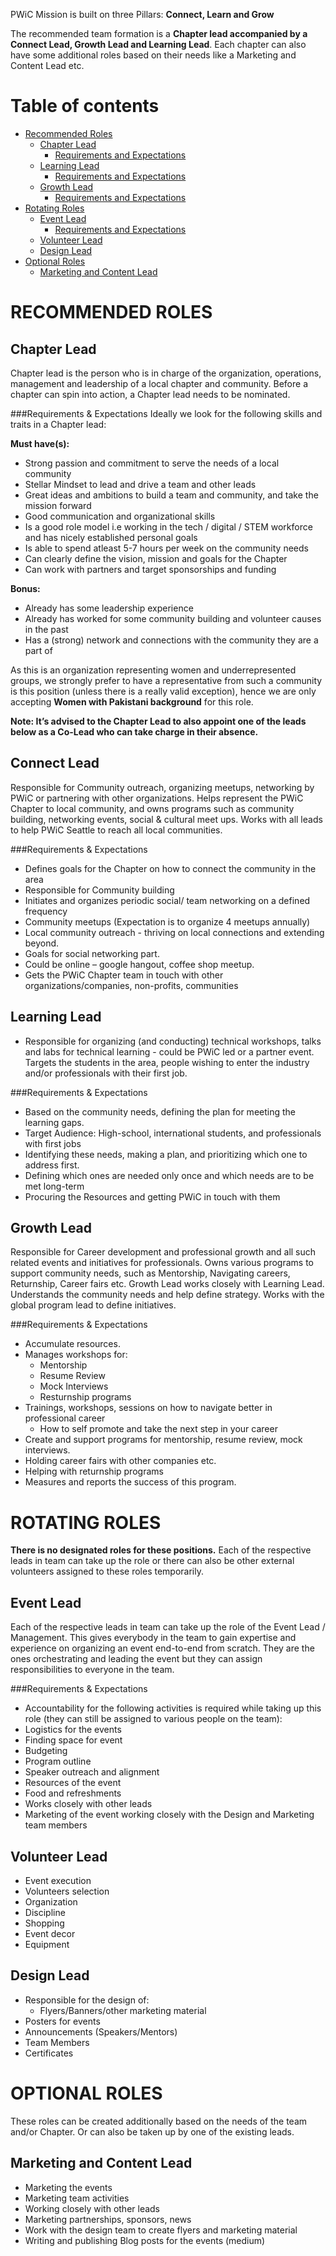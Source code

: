 PWiC Mission is built on three Pillars: **Connect, Learn and Grow** 
 
The recommended team formation is a **Chapter lead accompanied by a Connect Lead, Growth Lead and Learning Lead**. 
Each chapter can also have some additional roles based on their needs like a Marketing and Content Lead etc.


Table of contents
=================

<!--ts-->
   * [Recommended Roles](#recommended-roles)
      * [Chapter Lead](#chapter-lead)
        * [Requirements and Expectations](#requirements-and-expectations)
      * [Learning Lead](#learning-lead)
        * [Requirements and Expectations](#requirements-and-expectations)
      * [Growth Lead](#Growth-lead)
        * [Requirements and Expectations](#requirements-and-expectations)
   * [Rotating Roles](#rotating-roles)
      * [Event Lead](#event-lead)
        * [Requirements and Expectations](#requirements-and-expectations)
      * [Volunteer Lead](#volunteer-lead)
      * [Design Lead](#design-lead)
   * [Optional Roles](#optional-roles)
      * [Marketing and Content Lead](#merketing-and-content-lead)
<!--te-->

RECOMMENDED ROLES
=================

Chapter Lead
------------
Chapter lead is the person who is in charge of the organization, operations, management and leadership of a local chapter and community. Before a chapter can spin into action, a Chapter lead needs to be nominated. 

###Requirements & Expectations
Ideally we look for the following skills and traits in a Chapter lead:

**Must have(s):**
* Strong passion and commitment to serve the needs of a local community 
* Stellar Mindset to lead and drive a team and other leads
* Great ideas and ambitions to build a team and community, and take the mission forward
* Good communication and organizational skills 
* Is a good role model i.e working in the tech / digital / STEM workforce and has nicely established personal goals
* Is able to spend atleast 5-7 hours per week on the community needs
* Can clearly define the vision, mission and goals for the Chapter
* Can work with partners and target sponsorships and funding

**Bonus:**
* Already has some leadership experience
* Already has worked for some community building and volunteer causes in the past
* Has a (strong) network and connections with the community they are a part of 

As this is an organization representing women and underrepresented groups, we strongly prefer to have a representative from such a community is this position (unless there is a really valid exception), hence we are only accepting **Women with Pakistani background** for this role.

__Note: It’s advised to the Chapter Lead to also appoint one of the leads below as a Co-Lead who can take charge in their absence.__

Connect Lead
------------
Responsible for Community outreach, organizing meetups, networking by PWiC or partnering with other organizations. Helps represent the PWiC Chapter to local community, and owns programs such as community building, networking events, social & cultural meet ups. Works with all leads to help PWiC Seattle to reach all local communities. 

###Requirements & Expectations
* Defines goals for the Chapter on how to connect the community in the area
* Responsible for Community building
* Initiates and organizes periodic social/ team networking on a defined frequency
* Community meetups (Expectation is to organize 4 meetups annually)
* Local community outreach - thriving on local connections and extending beyond.
* Goals for social networking part.
* Could be online – google hangout, coffee shop meetup.
* Gets the PWiC Chapter team in touch with other organizations/companies, non-profits, communities
 
Learning Lead
-------------
* Responsible for organizing (and conducting) technical workshops, talks and labs for technical learning - could be PWiC led or a partner event. Targets the students in the area, people wishing to enter the industry and/or professionals with their first job.

###Requirements & Expectations
* Based on the community needs, defining the plan for meeting the learning gaps.
* Target Audience: High-school, international students, and professionals with first jobs
* Identifying these needs, making a plan, and prioritizing which one to address first. 
* Defining which ones are needed only once and which needs are to be met long-term
* Procuring the Resources and getting PWiC in touch with them
 
Growth Lead
-----------
Responsible for Career development and professional growth and all such related events and initiatives for professionals. Owns various programs to support community needs, such as Mentorship, Navigating careers, Returnship, Career fairs etc. Growth Lead works closely with Learning Lead. Understands the community needs and help define strategy. Works with the global program lead to define initiatives. 

###Requirements & Expectations
* Accumulate resources.
* Manages workshops for:
   * Mentorship
   * Resume Review
   * Mock Interviews
   * Resturnship programs
* Trainings, workshops, sessions on how to navigate better in professional career
   * How to self promote and take the next step in your career
* Create and support programs for mentorship, resume review, mock interviews.
* Holding career fairs with other companies etc.
* Helping with returnship programs
* Measures and reports the success of this program.
 
ROTATING ROLES
==============
__There is no designated roles for these positions.__
Each of the respective leads in team can take up the role or there can also be other external volunteers assigned to these roles temporarily. 

Event Lead
----------
Each of the respective leads in team can take up the role of the Event Lead / Management. This gives everybody in the team to gain expertise and experience on organizing an event end-to-end from scratch. 
They are the ones orchestrating and leading the event but they can assign responsibilities to everyone in the team.

###Requirements & Expectations
* Accountability for the following activities is required while taking up this role (they can still be assigned to various people on the team):
* Logistics for the events
* Finding space for event
* Budgeting
* Program outline
* Speaker outreach and alignment
* Resources of the event
* Food and refreshments
* Works closely with other leads
* Marketing of the event working closely with the Design and Marketing team members

Volunteer Lead
--------------
* Event execution
* Volunteers selection
* Organization
* Discipline
* Shopping
* Event decor
* Equipment

Design Lead
-----------
* Responsible for the design of:
   * Flyers/Banners/other marketing material
* Posters for events
* Announcements (Speakers/Mentors)
* Team Members
* Certificates

OPTIONAL ROLES
===============
These roles can be created additionally based on the needs of the team and/or Chapter.
Or can also be taken up by one of the existing leads.

Marketing and Content Lead
------------------------
* Marketing the events
* Marketing team activities
* Working closely with other leads
* Marketing partnerships, sponsors, news
* Work with the design team to create flyers and marketing material
* Writing and publishing Blog posts for the events (medium)
